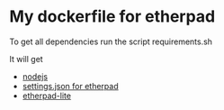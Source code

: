 # My dockerfile for etherpad


To get all dependencies run the script requirements.sh

It will get
- [nodejs](https://nodejs.org/en/download/)
- [settings.json for etherpad](https://github.com/habbis/etherpad-settings)
- [etherpad-lite](https://github.com/ether/etherpad-lite/archive/1.8.4.zip)
